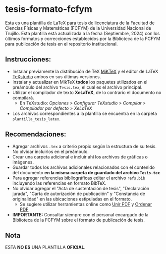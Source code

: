 # tesis-formato-fcfym

Esta es una plantilla de LaTeX para tesis de licenciatura de la Facultad de Ciencias Físicas y Matemáticas (FCFYM) de la Universidad Nacional de Trujillo. Esta plantilla está actualizada a la fecha (Septiembre, 2024) con los últimos formatos y correcciones establecidos por la Biblioteca de la FCFYM para publicación de tesis en el repositorio institucional. 

## Instrucciones:
- Instalar previamente la distribución de TeX [MiKTeX](https://miktex.org/) y el editor de LaTeX [TeXstudio](https://www.texstudio.org/) ambos en sus últimas versiones.
- Instalar y actualizar en MikTeX **todos** los paquetes utilizados en el preámbulo del archivo ``Tesis.tex``, el cual es el archivo principal.
- Utilizar el compilador de texto **XeLaTeX**, de lo contrario el documento no compilará.
  - En TeXstudio: _Opciones > Configurar TeXstudio > Compilar > Compilador por defecto > XeLaTeX_
- Los archivos correspondientes a la plantilla se encuentra en la carpeta ``plantilla_tesis_latex``.

## Recomendaciones:
- Agregar archivos ``.tex`` a criterio propio según la estructura de su tesis. No olvidar incluirlos en el preámbulo.
- Crear una carpeta adicional e incluir ahí los archivos de gráficas o imágenes.
- Guardar todos los archivos adicionales relacionados con el contenido del documento **en la misma carpeta de guardado del archivo ``Tesis.tex``** 
- Para agregar referencias bibliográficas editar el archivo ``refs.bib`` incluyendo las referencias en formato BibTeX.
- No olvidar agregar el "Acta de sustentación de tesis", "Declaración jurada", "Carta de autorización de publicación" y "Constancia de originalidad" en las ubicaciones estipuladas en el formato.
  - Se sugiere utilizar herramientas online como [Unir PDF](https://www.ilovepdf.com/es/unir_pdf) y [Ordenar PDF](https://www.ilovepdf.com/es/organizar-pdf)
- **IMPORTANTE:** Consultar siempre con el personal encargado de la Biblioteca de la FCFYM sobre el formato de publicación de tesis.

## Nota
ESTA **NO ES** UNA PLANTILLA **OFICIAL**.

